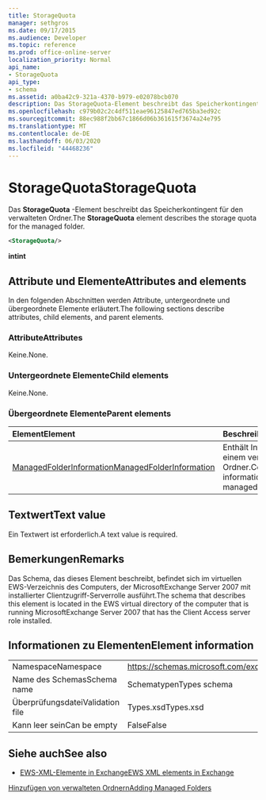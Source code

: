 ```yaml
---
title: StorageQuota
manager: sethgros
ms.date: 09/17/2015
ms.audience: Developer
ms.topic: reference
ms.prod: office-online-server
localization_priority: Normal
api_name:
- StorageQuota
api_type:
- schema
ms.assetid: a0ba42c9-321a-4370-b979-e02078bcb070
description: Das StorageQuota-Element beschreibt das Speicherkontingent für den verwalteten Ordner.
ms.openlocfilehash: c979b02c2c4df511eae96125847ed765ba3ed92c
ms.sourcegitcommit: 88ec988f2bb67c1866d06b361615f3674a24e795
ms.translationtype: MT
ms.contentlocale: de-DE
ms.lasthandoff: 06/03/2020
ms.locfileid: "44468236"
---
```

# <a name="storagequota"></a><span data-ttu-id="2e46b-103">StorageQuota</span><span class="sxs-lookup"><span data-stu-id="2e46b-103">StorageQuota</span></span>

<span data-ttu-id="2e46b-104">Das **StorageQuota** -Element beschreibt das Speicherkontingent für den verwalteten Ordner.</span><span class="sxs-lookup"><span data-stu-id="2e46b-104">The **StorageQuota** element describes the storage quota for the managed folder.</span></span> 
  
```xml
<StorageQuota/>
```

 <span data-ttu-id="2e46b-105">**int**</span><span class="sxs-lookup"><span data-stu-id="2e46b-105">**int**</span></span>
## <a name="attributes-and-elements"></a><span data-ttu-id="2e46b-106">Attribute und Elemente</span><span class="sxs-lookup"><span data-stu-id="2e46b-106">Attributes and elements</span></span>

<span data-ttu-id="2e46b-107">In den folgenden Abschnitten werden Attribute, untergeordnete und übergeordnete Elemente erläutert.</span><span class="sxs-lookup"><span data-stu-id="2e46b-107">The following sections describe attributes, child elements, and parent elements.</span></span>
  
### <a name="attributes"></a><span data-ttu-id="2e46b-108">Attribute</span><span class="sxs-lookup"><span data-stu-id="2e46b-108">Attributes</span></span>

<span data-ttu-id="2e46b-109">Keine.</span><span class="sxs-lookup"><span data-stu-id="2e46b-109">None.</span></span>
  
### <a name="child-elements"></a><span data-ttu-id="2e46b-110">Untergeordnete Elemente</span><span class="sxs-lookup"><span data-stu-id="2e46b-110">Child elements</span></span>

<span data-ttu-id="2e46b-111">Keine.</span><span class="sxs-lookup"><span data-stu-id="2e46b-111">None.</span></span>
  
### <a name="parent-elements"></a><span data-ttu-id="2e46b-112">Übergeordnete Elemente</span><span class="sxs-lookup"><span data-stu-id="2e46b-112">Parent elements</span></span>

|<span data-ttu-id="2e46b-113">**Element**</span><span class="sxs-lookup"><span data-stu-id="2e46b-113">**Element**</span></span>|<span data-ttu-id="2e46b-114">**Beschreibung**</span><span class="sxs-lookup"><span data-stu-id="2e46b-114">**Description**</span></span>|
|:-----|:-----|
|[<span data-ttu-id="2e46b-115">ManagedFolderInformation</span><span class="sxs-lookup"><span data-stu-id="2e46b-115">ManagedFolderInformation</span></span>](managedfolderinformation.md) <br/> |<span data-ttu-id="2e46b-116">Enthält Informationen zu einem verwalteten Ordner.</span><span class="sxs-lookup"><span data-stu-id="2e46b-116">Contains information about a managed folder.</span></span>  <br/> |
   
## <a name="text-value"></a><span data-ttu-id="2e46b-117">Textwert</span><span class="sxs-lookup"><span data-stu-id="2e46b-117">Text value</span></span>

<span data-ttu-id="2e46b-118">Ein Textwert ist erforderlich.</span><span class="sxs-lookup"><span data-stu-id="2e46b-118">A text value is required.</span></span>
  
## <a name="remarks"></a><span data-ttu-id="2e46b-119">Bemerkungen</span><span class="sxs-lookup"><span data-stu-id="2e46b-119">Remarks</span></span>

<span data-ttu-id="2e46b-120">Das Schema, das dieses Element beschreibt, befindet sich im virtuellen EWS-Verzeichnis des Computers, der MicrosoftExchange Server 2007 mit installierter Clientzugriff-Serverrolle ausführt.</span><span class="sxs-lookup"><span data-stu-id="2e46b-120">The schema that describes this element is located in the EWS virtual directory of the computer that is running MicrosoftExchange Server 2007 that has the Client Access server role installed.</span></span>
  
## <a name="element-information"></a><span data-ttu-id="2e46b-121">Informationen zu Elementen</span><span class="sxs-lookup"><span data-stu-id="2e46b-121">Element information</span></span>

|||
|:-----|:-----|
|<span data-ttu-id="2e46b-122">Namespace</span><span class="sxs-lookup"><span data-stu-id="2e46b-122">Namespace</span></span>  <br/> |https://schemas.microsoft.com/exchange/services/2006/types  <br/> |
|<span data-ttu-id="2e46b-123">Name des Schemas</span><span class="sxs-lookup"><span data-stu-id="2e46b-123">Schema name</span></span>  <br/> |<span data-ttu-id="2e46b-124">Schematypen</span><span class="sxs-lookup"><span data-stu-id="2e46b-124">Types schema</span></span>  <br/> |
|<span data-ttu-id="2e46b-125">Überprüfungsdatei</span><span class="sxs-lookup"><span data-stu-id="2e46b-125">Validation file</span></span>  <br/> |<span data-ttu-id="2e46b-126">Types.xsd</span><span class="sxs-lookup"><span data-stu-id="2e46b-126">Types.xsd</span></span>  <br/> |
|<span data-ttu-id="2e46b-127">Kann leer sein</span><span class="sxs-lookup"><span data-stu-id="2e46b-127">Can be empty</span></span>  <br/> |<span data-ttu-id="2e46b-128">False</span><span class="sxs-lookup"><span data-stu-id="2e46b-128">False</span></span>  <br/> |
   
## <a name="see-also"></a><span data-ttu-id="2e46b-129">Siehe auch</span><span class="sxs-lookup"><span data-stu-id="2e46b-129">See also</span></span>



- [<span data-ttu-id="2e46b-130">EWS-XML-Elemente in Exchange</span><span class="sxs-lookup"><span data-stu-id="2e46b-130">EWS XML elements in Exchange</span></span>](ews-xml-elements-in-exchange.md)


[<span data-ttu-id="2e46b-131">Hinzufügen von verwalteten Ordnern</span><span class="sxs-lookup"><span data-stu-id="2e46b-131">Adding Managed Folders</span></span>](https://msdn.microsoft.com/library/846658c6-7043-40fb-8439-19f97c2a967f%28Office.15%29.aspx)

